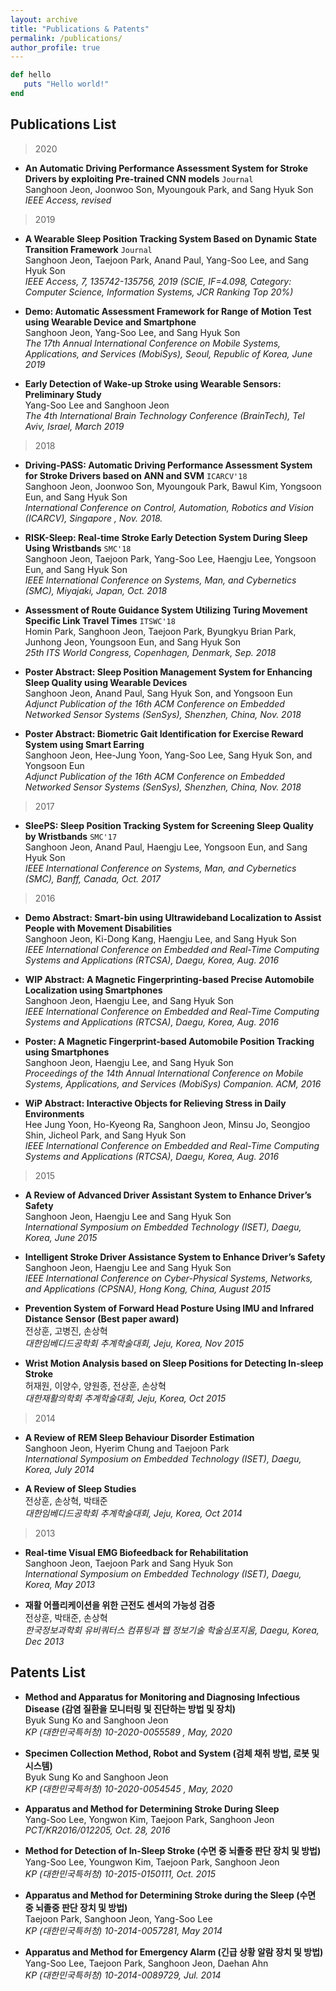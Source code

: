 ```yaml
---
layout: archive
title: "Publications & Patents"
permalink: /publications/
author_profile: true
---
```



```ruby
def hello
   puts "Hello world!"
end
```

## Publications List
>2020

* **An Automatic Driving Performance Assessment System for Stroke Drivers by exploiting Pre-trained CNN models** `Journal` <br>
Sanghoon Jeon, Joonwoo Son, Myoungouk Park, and Sang Hyuk Son<br>
_IEEE Access, revised_

>2019

* **A Wearable Sleep Position Tracking System Based on Dynamic State Transition Framework** `Journal`<br>
Sanghoon Jeon, Taejoon Park, Anand Paul, Yang-Soo Lee, and Sang Hyuk Son<br>
_IEEE Access, 7, 135742-135756, 2019 (SCIE, IF=4.098, Category: Computer Science, Information Systems, JCR Ranking  Top 20%)_

* **Demo: Automatic Assessment Framework for Range of Motion Test using Wearable Device and Smartphone**<br>
 Sanghoon Jeon, Yang-Soo Lee, and Sang Hyuk Son<br>
 _The 17th Annual International Conference on Mobile Systems, Applications, and Services (MobiSys), Seoul, Republic of Korea, June 2019_

* **Early Detection of Wake-up Stroke using Wearable Sensors: Preliminary Study**<br>
Yang-Soo Lee and Sanghoon Jeon<br>
_The 4th International Brain Technology Conference (BrainTech), Tel Aviv, Israel, March 2019_

>2018

* **Driving-PASS: Automatic Driving Performance Assessment System for Stroke Drivers based on ANN and SVM** `ICARCV'18`<br>
    Sanghoon Jeon, Joonwoo Son, Myoungouk Park, Bawul Kim, Yongsoon Eun, and Sang Hyuk Son<br>
    _International Conference on Control, Automation, Robotics and Vision  (ICARCV), Singapore , Nov. 2018._  

* **RISK-Sleep: Real-time Stroke Early Detection System During Sleep Using Wristbands** `SMC'18` <br>
Sanghoon Jeon, Taejoon Park, Yang-Soo Lee, Haengju Lee, Yongsoon Eun, and Sang Hyuk Son<br>
_IEEE International Conference on Systems, Man, and Cybernetics (SMC), Miyajaki, Japan, Oct. 2018_

* **Assessment of Route Guidance System Utilizing Turing Movement Specific Link Travel Times** `ITSWC'18`<br>
Homin Park, Sanghoon Jeon, Taejoon Park, Byungkyu Brian Park, Junhong Jeon, Youngsoon Eun, and Sang Hyuk Son<br>
_25th ITS World Congress, Copenhagen, Denmark, Sep. 2018_

* **Poster Abstract: Sleep Position Management System for Enhancing Sleep Quality using Wearable Devices**<br>
Sanghoon Jeon, Anand Paul, Sang Hyuk Son, and Yongsoon Eun<br>
_Adjunct Publication of the 16th ACM Conference on Embedded Networked Sensor Systems (SenSys), Shenzhen, China, Nov. 2018_

* **Poster Abstract: Biometric Gait Identification for Exercise Reward System using Smart Earring**<br>
Sanghoon Jeon, Hee-Jung Yoon, Yang-Soo Lee, Sang Hyuk Son, and Yongsoon Eun<br>
_Adjunct Publication of the 16th ACM Conference on Embedded Networked Sensor Systems (SenSys), Shenzhen, China, Nov. 2018_

>2017

* **SleePS: Sleep Position Tracking System for Screening Sleep Quality by Wristbands** `SMC'17` <br>
  Sanghoon Jeon, Anand Paul, Haengju Lee, Yongsoon Eun, and Sang Hyuk Son<br>
_IEEE International Conference on Systems, Man, and Cybernetics (SMC), Banff, Canada, Oct. 2017_

>2016

* **Demo Abstract: Smart-bin using Ultrawideband Localization to Assist People with Movement Disabilities**<br>
Sanghoon Jeon, Ki-Dong Kang, Haengju Lee, and Sang Hyuk Son<br>
_IEEE International Conference on Embedded and Real-Time Computing Systems and Applications (RTCSA), Daegu, Korea, Aug. 2016_

* **WIP Abstract: A Magnetic Fingerprinting-based Precise Automobile Localization using Smartphones**<br>
Sanghoon Jeon, Haengju Lee, and Sang Hyuk Son<br>
_IEEE International Conference on Embedded and Real-Time Computing Systems and Applications (RTCSA), Daegu, Korea, Aug. 2016_

* **Poster: A Magnetic Fingerprint-based Automobile Position Tracking using Smartphones**<br>
Sanghoon Jeon, Haengju Lee, and Sang Hyuk Son<br>
_Proceedings of the 14th Annual International Conference on Mobile Systems, Applications, and Services (MobiSys) Companion. ACM, 2016_

* **WiP Abstract: Interactive Objects for Relieving Stress in Daily Environments**<br>
Hee Jung Yoon, Ho-Kyeong Ra, Sanghoon Jeon, Minsu Jo, Seongjoo Shin, Jicheol Park, and Sang Hyuk Son<br>
_IEEE International Conference on Embedded and Real-Time Computing Systems and Applications (RTCSA), Daegu, Korea, Aug. 2016_

>2015

* **A Review of Advanced Driver Assistant System to Enhance Driver’s Safety**<br>
Sanghoon Jeon, Haengju Lee and Sang Hyuk Son<br>
_International Symposium on Embedded Technology (ISET), Daegu, Korea, June 2015_

* **Intelligent Stroke Driver Assistance System to Enhance Driver’s Safety**<br>
Sanghoon Jeon, Haengju Lee and Sang Hyuk Son<br>
_IEEE International Conference on Cyber-Physical Systems, Networks, and Applications (CPSNA), Hong Kong, China, August 2015_

* **Prevention System of Forward Head Posture Using IMU and Infrared Distance Sensor (Best paper award)**<br>
전상훈, 고병진, 손상혁<br>
_대한임베디드공학회 추계학술대회, Jeju, Korea, Nov 2015_

* **Wrist Motion Analysis based on Sleep Positions for Detecting In-sleep Stroke**<br>
허재원, 이양수, 양원종, 전상훈, 손상혁<br>
_대한재활의학회 추계학술대회, Jeju, Korea, Oct 2015_

>2014

* **A Review of REM Sleep Behaviour Disorder Estimation**<br>
Sanghoon Jeon, Hyerim Chung and Taejoon Park<br>
_International Symposium on Embedded Technology (ISET), Daegu, Korea, July 2014_

* **A Review of Sleep Studies**<br>
전상훈, 손상혁, 박태준<br>
_대한임베디드공학회 추계학술대회, Jeju, Korea, Oct 2014_

>2013

* **Real-time Visual EMG Biofeedback for Rehabilitation**<br>
Sanghoon Jeon, Taejoon Park and Sang Hyuk Son<br>
_International Symposium on Embedded Technology (ISET), Daegu, Korea, May 2013_

* **재활 어플리케이션을 위한 근전도 센서의 가능성 검증**<br>
전상훈, 박태준, 손상혁<br>
_한국정보과학회 유비쿼터스 컴퓨팅과 웹 정보기술 학술심포지움, Daegu, Korea, Dec 2013_



## Patents List
* **Method and Apparatus for Monitoring and Diagnosing Infectious Disease (감염 질환을 모니터링 및 진단하는 방법 및 장치)**<br>
Byuk Sung Ko and Sanghoon Jeon<br>
_KP (대한민국특허청) 10-2020-0055589 , May, 2020_

* **Specimen Collection Method, Robot and System (검체 채취 방법, 로봇 및 시스템)**<br>
Byuk Sung Ko and Sanghoon Jeon<br>
_KP (대한민국특허청) 10-2020-0054545 , May, 2020_

* **Apparatus and Method for Determining Stroke During Sleep**<br>
Yang-Soo Lee, Yongwon Kim, Taejoon Park, Sanghoon Jeon<br>
_PCT/KR2016/012205, Oct. 28, 2016_

* **Method for Detection of In-Sleep Stroke (수면 중 뇌졸중 판단 장치 및 방법)**<br>
Yang-Soo Lee, Youngwon Kim, Taejoon Park, Sanghoon Jeon<br>
_KP (대한민국특허청) 10-2015-0150111, Oct. 2015_

* **Apparatus and Method for Determining Stroke during the Sleep (수면 중 뇌졸중 판단 장치 및 방법)**<br>
Taejoon Park, Sanghoon Jeon, Yang-Soo Lee<br>
_KP (대한민국특허청) 10-2014-0057281, May 2014_

* **Apparatus and Method for Emergency Alarm (긴급 상황 알람 장치 및 방법)**<br>
Yang-Soo Lee, Taejoon Park, Sanghoon Jeon, Daehan Ahn<br>
_KP (대한민국특허청) 10-2014-0089729, Jul. 2014_
